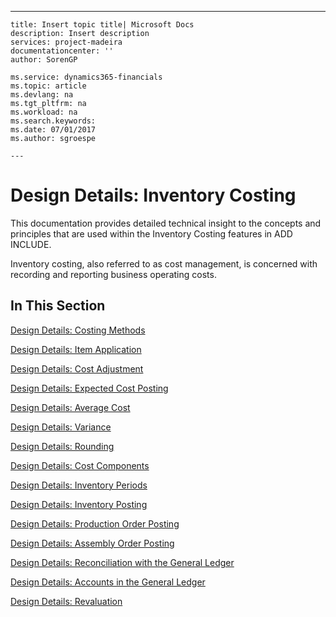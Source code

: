 ---
    title: Insert topic title| Microsoft Docs
    description: Insert description
    services: project-madeira
    documentationcenter: ''
    author: SorenGP

    ms.service: dynamics365-financials
    ms.topic: article
    ms.devlang: na
    ms.tgt_pltfrm: na
    ms.workload: na
    ms.search.keywords:
    ms.date: 07/01/2017
    ms.author: sgroespe

    ---
# Design Details: Inventory Costing
This documentation provides detailed technical insight to the concepts and principles that are used within the Inventory Costing features in ADD INCLUDE<!--[!INCLUDE[nav_current_long](../../includes/nav_current_long_md.md)]-->.  
  
 Inventory costing, also referred to as cost management, is concerned with recording and reporting business operating costs.  
  
## In This Section  
 [Design Details: Costing Methods](design-details-costing-methods.md)  
  
 [Design Details: Item Application](design-details-item-application.md)  
  
 [Design Details: Cost Adjustment](design-details-cost-adjustment.md)  
  
 [Design Details: Expected Cost Posting](design-details-expected-cost-posting.md)  
  
 [Design Details: Average Cost](design-details-average-cost.md)  
  
 [Design Details: Variance](design-details-variance.md)  
  
 [Design Details: Rounding](design-details-rounding.md)  
  
 [Design Details: Cost Components](design-details-cost-components.md)  
  
 [Design Details: Inventory Periods](design-details-inventory-periods.md)  
  
 [Design Details: Inventory Posting](design-details-inventory-posting.md)  
  
 [Design Details: Production Order Posting](design-details-production-order-posting.md)  
  
 [Design Details: Assembly Order Posting](design-details-assembly-order-posting.md)  
  
 [Design Details: Reconciliation with the General Ledger](design-details-reconciliation-with-the-general-ledger.md)  
  
 [Design Details: Accounts in the General Ledger](design-details-accounts-in-the-general-ledger.md)  
  
 [Design Details: Revaluation](design-details-revaluation.md)